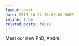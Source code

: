 ```yaml
---
layout: post
date: 2015-10-22 15:59:00-0400
inline: true
related_posts: false
---
```


Meet our new PhD, Andre!

